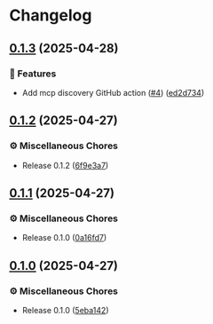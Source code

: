 # Changelog

## [0.1.3](https://github.com/rust-mcp-stack/mcp-discovery/compare/v0.1.2...v0.1.3) (2025-04-28)


### 🚀 Features

* Add mcp discovery GitHub action ([#4](https://github.com/rust-mcp-stack/mcp-discovery/issues/4)) ([ed2d734](https://github.com/rust-mcp-stack/mcp-discovery/commit/ed2d73475f85cb07b274b3dd5a4d7ea7d55f3364))

## [0.1.2](https://github.com/rust-mcp-stack/mcp-discovery/compare/v0.1.1...v0.1.2) (2025-04-27)


### ⚙️ Miscellaneous Chores

* Release 0.1.2 ([6f9e3a7](https://github.com/rust-mcp-stack/mcp-discovery/commit/6f9e3a73131ae53def17b6cb253751076374f4eb))

## [0.1.1](https://github.com/rust-mcp-stack/mcp-discovery/compare/v0.1.0...v0.1.1) (2025-04-27)


### ⚙️ Miscellaneous Chores

* Release 0.1.0 ([0a16fd7](https://github.com/rust-mcp-stack/mcp-discovery/commit/0a16fd7fdac82b8c96c68295b4782dad1fdfcda7))

## [0.1.0](https://github.com/rust-mcp-stack/mcp-discovery/compare/v0.1.0...v0.1.0) (2025-04-27)


### ⚙️ Miscellaneous Chores

* Release 0.1.0 ([5eba142](https://github.com/rust-mcp-stack/mcp-discovery/commit/5eba142ca05356ce681aeed87ac4858c121c267c))
